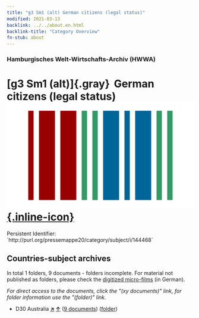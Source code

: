 ```yaml
---
title: "g3 Sm1 (alt) German citizens (legal status)"
modified: 2021-03-13
backlink: ../../about.en.html
backlink-title: "Category Overview"
fn-stub: about
---
```


### Hamburgisches Welt-Wirtschafts-Archiv (HWWA)

# [g3 Sm1 (alt)]{.gray}&#8201; German citizens (legal status) &#160; [![Wikidata](/images/Wikidata-logo.svg "Wikidata"){.inline-icon}](http://www.wikidata.org/entity/Q104699982)

<div class="hint">Persistent Identifier: `http://purl.org/pressemappe20/category/subject/i/144468`</div>







## Countries-subject archives





In total 1 folders, 9 documents - folders incomplete.
For material not published as folders, please check the [digitized micro-films](/film/h1_sh.de.html) (in German).

_For direct access to the documents, click the "(xy documents)" link, for folder information use the "(folder)" link._


- D30 Australia [**&nearr;**](../../../geo/i/141621/about.en.html "Australia (all folders)") [**&uarr;**](../../../geo/about.en.html#D30 "Country category system") (<a href="https://pm20.zbw.eu/iiifview/folder/sh/141621,144468" title="about: Australia : German citizens (legal status)" target="_blank">9 documents</a>) ([folder](../../../../folder/sh/1416xx/141621/1444xx/144468/about.en.html))








